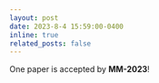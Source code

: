 ```yaml
---
layout: post
date: 2023-8-4 15:59:00-0400
inline: true
related_posts: false
---
```

One paper is accepted by **MM-2023**!